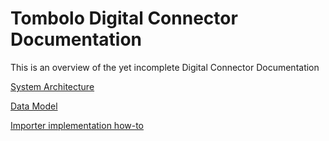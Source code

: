 # Tombolo Digital Connector Documentation

This is an overview of the yet incomplete Digital Connector Documentation

[System Architecture]()

[Data Model](DataModel.md)

[Importer implementation how-to](ImporterImplementationHowto.md)